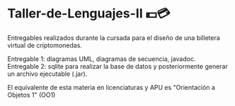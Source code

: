 # Taller-de-Lenguajes-II 💵💳
Entregables realizados durante la cursada para el diseño de una billetera virtual de criptomonedas.

Entregable 1: diagramas UML, diagramas de secuencia, javadoc.<br>
Entregable 2: sqlite para realizar la base de datos y posteriormente generar un archivo ejecutable (.jar).

El equivalente de esta materia en licenciaturas y APU es "Orientación a Objetos 1" (OO1)
